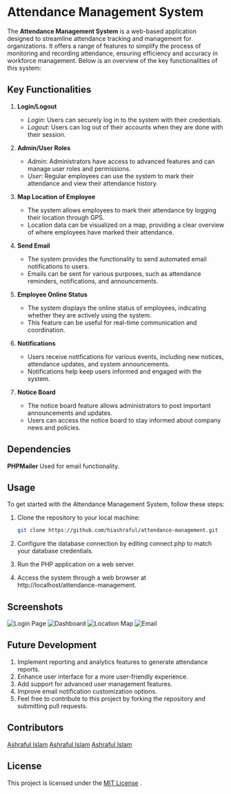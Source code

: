 # Attendance Management System

The **Attendance Management System** is a web-based application designed to streamline attendance tracking and management for organizations. It offers a range of features to simplify the process of monitoring and recording attendance, ensuring efficiency and accuracy in workforce management. Below is an overview of the key functionalities of this system:

## Key Functionalities

1. **Login/Logout**
   - *Login*: Users can securely log in to the system with their credentials.
   - *Logout*: Users can log out of their accounts when they are done with their session.

2. **Admin/User Roles**
   - *Admin*: Administrators have access to advanced features and can manage user roles and permissions.
   - *User*: Regular employees can use the system to mark their attendance and view their attendance history.

3. **Map Location of Employee**
   - The system allows employees to mark their attendance by logging their location through GPS.
   - Location data can be visualized on a map, providing a clear overview of where employees have marked their attendance.

4. **Send Email**
   - The system provides the functionality to send automated email notifications to users.
   - Emails can be sent for various purposes, such as attendance reminders, notifications, and announcements.

5. **Employee Online Status**
   - The system displays the online status of employees, indicating whether they are actively using the system.
   - This feature can be useful for real-time communication and coordination.

6. **Notifications**
   - Users receive notifications for various events, including new notices, attendance updates, and system announcements.
   - Notifications help keep users informed and engaged with the system.

7. **Notice Board**
   - The notice board feature allows administrators to post important announcements and updates.
   - Users can access the notice board to stay informed about company news and policies.

## Dependencies
  **PHPMailer**
    Used for email functionality.

## Usage

To get started with the Attendance Management System, follow these steps:

1. Clone the repository to your local machine:
   ```bash
   git clone https://github.com/hiashraful/attendance-management.git
   
2. Configure the database connection by editing connect.php to match your database credentials.

3. Run the PHP application on a web server.

4. Access the system through a web browser at http://localhost/attendance-management.

## Screenshots

![Login Page](/img/login.png)
![Dashboard](/img/dashboard.png)
![Location Map](/img/location.png)
![Email](/img/email.png)

## Future Development
1. Implement reporting and analytics features to generate attendance reports.
2. Enhance user interface for a more user-friendly experience.
3. Add support for advanced user management features.
4. Improve email notification customization options.
5. Feel free to contribute to this project by forking the repository and submitting pull requests.

## Contributors
[Ashraful Islam](https://github.com/hiashraful)
[Ashraful Islam](https://github.com/hiashraful)
[Ashraful Islam](https://github.com/hiashraful)

## License
This project is licensed under the [MIT License](https://mit-license.org/)  .
